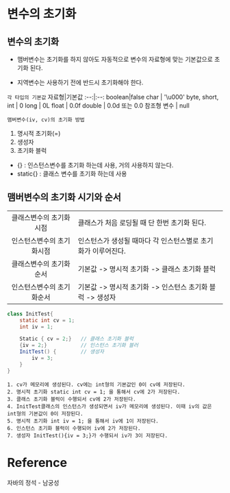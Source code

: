

# 변수의 초기화
## 변수의 초기화
- 맴버변수는 초기화를 하지 않아도 자동적으로 변수의 자료형에 맞는 기본값으로 초기화 된다.

- 지역변수는 사용하기 전에 반드시 초기화해야 한다.
  
`각 타입의 기본값`
자료형|기본값
:--:|:--:
boolean|false
char | '\u000'
byte, short, int | 0
long | 0L
float | 0.0f
double | 0.0d 또는 0.0
참조형 변수 | null

`맴버변수(iv, cv)의 초기화 방법`
  1. 명시적 초기화(=)
  2. 생성자
  3. 초기화 블럭
- {}       : 인스턴스변수를 초기화 하는데 사용, 거의 사용하지 않는다.
- static{} : 클래스 변수를 초기화 하는데 사용  

## 맴버변수의 초기화 시기와 순서
| | |
|:--:|:--|
|클래스변수의 초기화시점|클래스가 처음 로딩될 때 단 한번 초기화 된다.|
|인스턴스변수의 초기화시점|인스턴스가 생성될 때마다 각 인스턴스별로 초기화가   이루어진다.|
|클래스변수의 초기화순서| 기본값 -> 명시적 초기화 -> 클래스 초기화 블럭| 
|인스턴스변수의 초기화순서| 기본값 -> 명시적 초기화 -> 인스턴스 초기화 블럭 -> 생성자

```java
class InitTest{
    static int cv = 1;
    int iv = 1;

    Static { cv = 2;}   // 클래스 초기화 블럭
    {iv = 2;}           // 인스턴스 초기화 블러
    InitTest() {        // 생성자
        iv = 3;
    }
}
```

```
1. cv가 메모리에 생성된다. cv에는 int형의 기본값인 0이 cv에 저장된다.
2. 명시적 초기화 static int cv = 1; 을 통해서 cv에 2가 저장된다.
3. 클래스 초기화 블럭이 수행되서 cv에 2가 저장된다.
4. InitTest클래스의 인스턴스가 생성되면서 iv가 메모리에 생성된다. 이때 iv의 값은 int형의 기본값이 0이 저장된다.
5. 명시적 초기화 int iv = 1; 을 통해서 iv에 1이 저장된다.
6. 인스턴스 초기화 블럭이 수행되어 iv에 2가 저장된다.
7. 생성자 InitTest(){iv = 3;}가 수행되서 iv가 3이 저장된다.
```

# Reference
자바의 정석 - 남궁성
